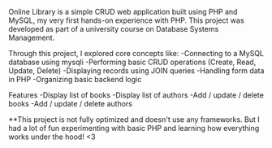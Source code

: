 Online Library is a simple CRUD web application built using PHP and MySQL, my very first hands-on experience with PHP.
This project was developed as part of a university course on Database Systems Management.

Through this project, I explored core concepts like:
-Connecting to a MySQL database using mysqli
-Performing basic CRUD operations (Create, Read, Update, Delete)
-Displaying records using JOIN queries
-Handling form data in PHP
-Organizing basic backend logic

Features
-Display list of books
-Display list of authors
-Add / update / delete books
-Add / update / delete authors

**This project is not fully optimized and doesn't use any frameworks.
But I had a lot of fun experimenting with basic PHP and learning how everything works under the hood! <3
